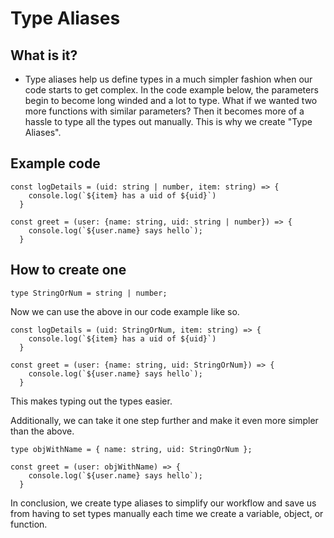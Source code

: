 
# Type Aliases

## What is it?

* Type aliases help us define types in a much simpler fashion when our code starts to get complex. In the code example below, the parameters begin to become long winded and a lot to type. What if we wanted two more functions with similar parameters? Then it becomes more of a hassle to type all the types out manually. This is why we create "Type Aliases".

## Example code

    const logDetails = (uid: string | number, item: string) => {
        console.log(`${item} has a uid of ${uid}`)
      }

    const greet = (user: {name: string, uid: string | number}) => {
        console.log(`${user.name} says hello`);
      }

## How to create one

    type StringOrNum = string | number;

Now we can use the above in our code example like so.

    const logDetails = (uid: StringOrNum, item: string) => {
        console.log(`${item} has a uid of ${uid}`)
      }

    const greet = (user: {name: string, uid: StringOrNum}) => {
        console.log(`${user.name} says hello`);
      }

This makes typing out the types easier.

Additionally, we can take it one step further and make it even more simpler than the above.

    type objWithName = { name: string, uid: StringOrNum };

    const greet = (user: objWithName) => {
        console.log(`${user.name} says hello`);
      }
      
In conclusion, we create type aliases to simplify our workflow and save us from having to set types manually each time we create a variable, object, or function.